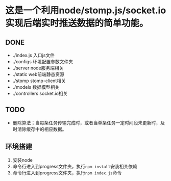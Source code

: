# 这是一个利用node/stomp.js/socket.io实现后端实时推送数据的简单功能。

## DONE

- ./index.js 入口js文件
- ./configs 环境配置参数文件夹
- ./server node服务端相关
- ./static web前端静态资源
- ./stomp stomp-client相关
- ./models 数据模型相关
- ./controllers socket.io相关

## TODO

- 删除算法；当每条任务传输完成时，或者当单条任务一定时间段未更新时，及时清除缓存中的相应数据。

## 环境搭建

1. 安装node
2. 命令行进入到progress文件夹，执行`npm install`安装相关依赖
3. 命令行进入到progress文件夹，执行`npm index.js`命令
